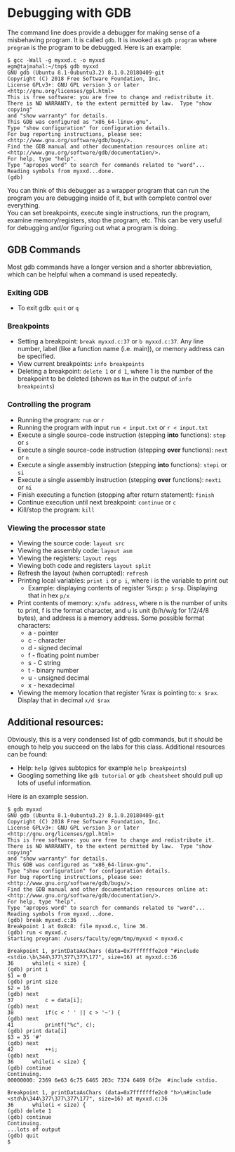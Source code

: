 # Debugging with GDB

The command line does provide a debugger for making sense of a misbehaving program. It is called `gdb`. It is invoked as `gdb program` where `program` is the program to be debugged.
Here is an example: 

```
$ gcc -Wall -g myxxd.c -o myxxd
egm@tajmahal:~/tmp$ gdb myxxd
GNU gdb (Ubuntu 8.1-0ubuntu3.2) 8.1.0.20180409-git
Copyright (C) 2018 Free Software Foundation, Inc.
License GPLv3+: GNU GPL version 3 or later <http://gnu.org/licenses/gpl.html>
This is free software: you are free to change and redistribute it.
There is NO WARRANTY, to the extent permitted by law.  Type "show copying"
and "show warranty" for details.
This GDB was configured as "x86_64-linux-gnu".
Type "show configuration" for configuration details.
For bug reporting instructions, please see:
<http://www.gnu.org/software/gdb/bugs/>.
Find the GDB manual and other documentation resources online at:
<http://www.gnu.org/software/gdb/documentation/>.
For help, type "help".
Type "apropos word" to search for commands related to "word"...
Reading symbols from myxxd...done.
(gdb) 
```

You can think of this debugger as a wrapper program that can run the program you are debugging inside of it, but with complete control over everything.  
You can set breakpoints, execute single instructions, run the program, examine memory/registers, stop the program, etc. 
This can be very useful for debugging and/or figuring out what a program is doing. 

## GDB Commands
Most gdb commands have a longer version and a shorter abbreviation, which can be helpful when a command is used repeatedly. 

### Exiting GDB
* To exit gdb: `quit` or `q`

### Breakpoints
* Setting a breakpoint: `break myxxd.c:37` or `b myxxd.c:37`.  Any line number, label (like a function name (i.e. main)), or memory address can be specified. 
* View current breakpoints: `info breakpoints` 
* Deleting a breakpoint: `delete 1` or `d 1`, where 1 is the number of the breakpoint to be deleted (shown as `Num` in the output of `info breakpoints`)

### Controlling the program
* Running the program: `run` or `r`
* Running the program with input `run < input.txt` or `r < input.txt`
* Execute a single source-code instruction (stepping **into** functions): `step` or `s`
* Execute a single source-code instruction (stepping **over** functions): `next` or `n`
* Execute a single assembly instruction (stepping **into** functions): `stepi` or `si`
* Execute a single assembly instruction (stepping **over** functions): `nexti` or `ni`
* Finish executing a function (stopping after return statement): `finish`
* Continue execution until next breakpoint: `continue` or `c`
* Kill/stop the program: `kill`

### Viewing the processor state
* Viewing the source code: `layout src`
* Viewing the assembly code: `layout asm`
* Viewing the registers: `layout regs`
* Viewing both code and registers `layout split`
* Refresh the layout (when corrupted): `refresh`
* Printing local variables: `print i` or `p i`, where i is the variable to print out
    * Example: displaying contents of register %rsp: `p $rsp`. Displaying that in hex `p/x`
* Print contents of memory: `x/nfu address`, where n is the number of units to print, f is the format character, and u is unit (b/h/w/g for 1/2/4/8 bytes), and address is a memory address. 
Some possible format characters:
    * a - pointer
    * c - character
    * d - signed decimal
    * f - floating point number
    * s - C string
    * t - binary number
    * u - unsigned decimal
    * x - hexadecimal
* Viewing the memory location that register %rax is pointing to: `x $rax`.  Display that in decimal `x/d $rax`

## Additional resources:
Obviously, this is a very condensed list of gdb commands, but it should be enough to help you succeed on the labs for this class. Additional resources can be found: 

  * Help: `help` (gives subtopics for example `help breakpoints`)
  * Googling something like `gdb tutorial` or `gdb cheatsheet` should pull up lots of useful information. 

Here is an example session.

```
$ gdb myxxd
GNU gdb (Ubuntu 8.1-0ubuntu3.2) 8.1.0.20180409-git
Copyright (C) 2018 Free Software Foundation, Inc.
License GPLv3+: GNU GPL version 3 or later <http://gnu.org/licenses/gpl.html>
This is free software: you are free to change and redistribute it.
There is NO WARRANTY, to the extent permitted by law.  Type "show copying"
and "show warranty" for details.
This GDB was configured as "x86_64-linux-gnu".
Type "show configuration" for configuration details.
For bug reporting instructions, please see:
<http://www.gnu.org/software/gdb/bugs/>.
Find the GDB manual and other documentation resources online at:
<http://www.gnu.org/software/gdb/documentation/>.
For help, type "help".
Type "apropos word" to search for commands related to "word"...
Reading symbols from myxxd...done.
(gdb) break myxxd.c:36 
Breakpoint 1 at 0x8c8: file myxxd.c, line 36.
(gdb) run < myxxd.c
Starting program: /users/faculty/egm/tmp/myxxd < myxxd.c

Breakpoint 1, printDataAsChars (data=0x7fffffffe2c0 "#include <stdio.\b\344\377\377\377\177", size=16) at myxxd.c:36
36		while(i < size) {
(gdb) print i
$1 = 0
(gdb) print size
$2 = 16
(gdb) next
37			c = data[i];
(gdb) next
38			if(c < ' ' || c > '~') {
(gdb) next
41			printf("%c", c);
(gdb) print data[i]
$3 = 35 '#'
(gdb) next
42			++i;
(gdb) next
36		while(i < size) {
(gdb) continue
Continuing.
00000000: 2369 6e63 6c75 6465 203c 7374 6469 6f2e  #include <stdio.

Breakpoint 1, printDataAsChars (data=0x7fffffffe2c0 "h>\n#include <std\b\344\377\377\377\177", size=16) at myxxd.c:36
36		while(i < size) {
(gdb) delete 1
(gdb) continue
Continuing.
...lots of output
(gdb) quit
$
```
